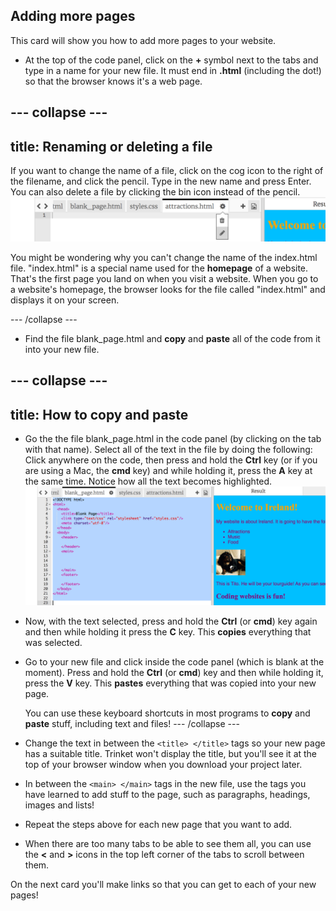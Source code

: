 ## Adding more pages

This card will show you how to add more pages to your website.

- At the top of the code panel, click on the **+** symbol next to the tabs and type in a name for your new file. It must end in **.html** \(including the dot!\) so that the browser knows it's a web page.


--- collapse ---
---
title: Renaming or deleting a file
---

If you want to change the name of a file, click on the cog icon to the right of the filename, and click the pencil. Type in the new name and press Enter. You can also delete a file by clicking the bin icon instead of the pencil.
  ![](images/EditFilename.png)

You might be wondering why you can't change the name of the index.html file. "index.html" is a special name used for the **homepage** of a website. That's the first page you land on when you visit a website. When you go to a website's homepage, the browser looks for the file called "index.html" and displays it on your screen.

--- /collapse ---

- Find the file blank\_page.html and **copy** and **paste** all of the code from it into your new file.

--- collapse ---
---
title: How to copy and paste
---
- Go the the file blank\_page.html in the code panel \(by clicking on the tab with that name\). Select all of the text in the file by doing the following: Click anywhere on the code, then press and hold the **Ctrl** key \(or if you are using a Mac, the **cmd** key\) and while holding it, press the **A** key at the same time. Notice how all the text becomes highlighted.
  ![](images/SelectAll.png)

- Now, with the text selected, press and hold the **Ctrl** \(or **cmd**\) key again and then while holding it press the **C** key. This **copies** everything that was selected.

- Go to your new file and click inside the code panel \(which is blank at the moment\). Press and hold the **Ctrl** \(or **cmd**\) key and then while holding it, press the **V** key. This **pastes** everything that was copied into your new page.

  You can use these keyboard shortcuts in most programs to **copy** and **paste** stuff, including text and files!
--- /collapse ---


- Change the text in between the `<title> </title>` tags so your new page has a suitable title. Trinket won't display the title, but you'll see it at the top of your browser window when you download your project later.

- In between the `<main> </main>` tags in the new file, use the tags you have learned to add stuff to the page, such as paragraphs, headings, images and lists!

- Repeat the steps above for each new page that you want to add. 

- When there are too many tabs to be able to see them all, you can use the **<** and **>** icons in the top left corner of the tabs to scroll between them.

On the next card you'll make links so that you can get to each of your new pages!


